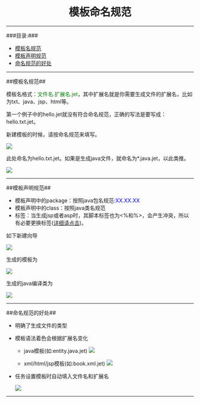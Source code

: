 # <div align="center">模板命名规范</div> #

----------

###目录:###

* [模板名规范](#1)
* [模板声明规范](#2)
* [命名规范的好处](#3)

----------

##<span id="1">模板名规范</span>##

模板名格式：<font color="green">文件名.扩展名.jet</font>，其中扩展名就是你需要生成文件的扩展名，比如为txt、java、jsp、html等。

第一个例子中的hello.jet就没有符合命名规范，正确的写法是要写成：hello.txt.jet。

新建模板的时候，请按命名规范来填写。

![](image/jet_file_create.png)

此处命名为hello.txt.jet。如果是生成java文件，就命名为*.java.jet，以此类推。

![](image/jet_file_name.png)

----------

##<span id="2">模板声明规范</span>##

* 模板声明中的package：按照java包名规范<font color="blue">:XX.XX.XX</font>
* 模板声明中的class：按照java类名规范   
* 标签：当生成jsp或者asp时，其脚本标签也为<%和%>，会产生冲突，所以有必要更换标签(<a href="template-compile.html#2">详细请点击</a>)。
<!--
* package + class不能重复，因为模板会编译成对应的java类，  
  如果2个模板的package和class都是一样的，它们就会被编译成同一个java类，照成冲突(<a href="template-compile.html#1.1">详细请点击</a>)。  
  比如一个模板hello.txt.jet的package是"translated"，class为"Hello\_txt"。  
  那么另一模板bye.txt.jet的package也是"translated"，class就不能再是"Hello\_txt"。
-->


如下新建向导

![](image/jet_declare_name.png)

生成的模板为

![](image/jet_declare_template.png)

生成的java编译类为


![](image/jet_declare_template_class.png)

----------

##<span id="3">命名规范的好处</span>##

* 明确了生成文件的类型
* 模板语法着色会根据扩展名变化
  * java模板(如:entity.java.jet)
   ![](image/template_java_name.png)
 
  * xml/html/jsp模板(如:book.xml.jet)
   ![](image/template_xml_name.png)
   

* 任务设置模板时自动填入文件名和扩展名
  
  ![](image/task_name_ext_auto_write.png)

----------